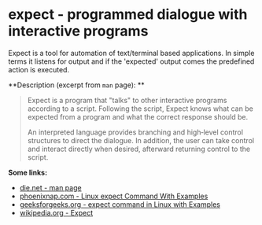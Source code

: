 # expect - programmed dialogue with interactive programs

Expect is a tool for automation of text/terminal based applications. In simple terms it listens for output and if the 'expected' output comes the predefined action is executed.

**Description (excerpt from `man` page): **

> Expect is a program that "talks" to other interactive programs according  to  a script.  Following the script, Expect knows what can be expected from a program and what the correct response should be.
> 
>  An interpreted language provides branching and  high‐level  control  structures  to direct the dialogue.  In addition, the user can take control and interact directly when desired, afterward returning control to the script.

**Some links:**  
- [die.net - man page](https://linux.die.net/man/1/expect)
- [phoenixnap.com - Linux expect Command With Examples](https://phoenixnap.com/kb/linux-expect)
- [geeksforgeeks.org - expect command in Linux with Examples](https://www.geeksforgeeks.org/expect-command-in-linux-with-examples/)
- [wikipedia.org - Expect](https://en.wikipedia.org/wiki/Expect)

